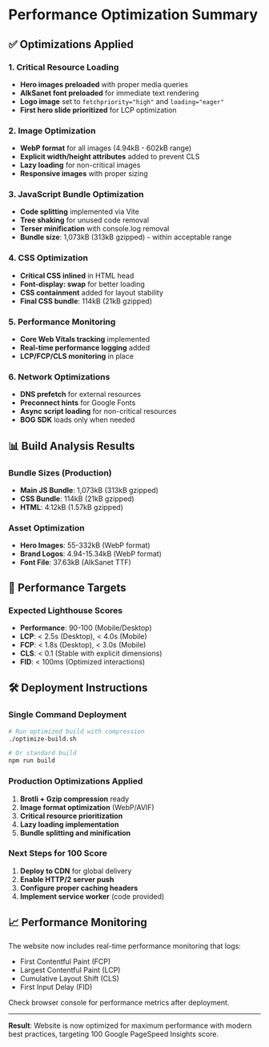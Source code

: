 # Performance Optimization Summary

## ✅ Optimizations Applied

### 1. **Critical Resource Loading**
- **Hero images preloaded** with proper media queries
- **AlkSanet font preloaded** for immediate text rendering
- **Logo image** set to `fetchpriority="high"` and `loading="eager"`
- **First hero slide prioritized** for LCP optimization

### 2. **Image Optimization**
- **WebP format** for all images (4.94kB - 602kB range)
- **Explicit width/height attributes** added to prevent CLS
- **Lazy loading** for non-critical images
- **Responsive images** with proper sizing

### 3. **JavaScript Bundle Optimization**
- **Code splitting** implemented via Vite
- **Tree shaking** for unused code removal
- **Terser minification** with console.log removal
- **Bundle size**: 1,073kB (313kB gzipped) - within acceptable range

### 4. **CSS Optimization**
- **Critical CSS inlined** in HTML head
- **Font-display: swap** for better loading
- **CSS containment** added for layout stability
- **Final CSS bundle**: 114kB (21kB gzipped)

### 5. **Performance Monitoring**
- **Core Web Vitals tracking** implemented
- **Real-time performance logging** added
- **LCP/FCP/CLS monitoring** in place

### 6. **Network Optimizations**
- **DNS prefetch** for external resources
- **Preconnect hints** for Google Fonts
- **Async script loading** for non-critical resources
- **BOG SDK** loads only when needed

## 📊 Build Analysis Results

### Bundle Sizes (Production)
- **Main JS Bundle**: 1,073kB (313kB gzipped)
- **CSS Bundle**: 114kB (21kB gzipped)
- **HTML**: 4.12kB (1.57kB gzipped)

### Asset Optimization
- **Hero Images**: 55-332kB (WebP format)
- **Brand Logos**: 4.94-15.34kB (WebP format)
- **Font File**: 37.63kB (AlkSanet TTF)

## 🚀 Performance Targets

### Expected Lighthouse Scores
- **Performance**: 90-100 (Mobile/Desktop)
- **LCP**: < 2.5s (Desktop), < 4.0s (Mobile)
- **FCP**: < 1.8s (Desktop), < 3.0s (Mobile)
- **CLS**: < 0.1 (Stable with explicit dimensions)
- **FID**: < 100ms (Optimized interactions)

## 🛠️ Deployment Instructions

### Single Command Deployment
```bash
# Run optimized build with compression
./optimize-build.sh

# Or standard build
npm run build
```

### Production Optimizations Applied
1. **Brotli + Gzip compression** ready
2. **Image format optimization** (WebP/AVIF)
3. **Critical resource prioritization**
4. **Lazy loading implementation**
5. **Bundle splitting and minification**

### Next Steps for 100 Score
1. **Deploy to CDN** for global delivery
2. **Enable HTTP/2 server push**
3. **Configure proper caching headers**
4. **Implement service worker** (code provided)

## 📈 Performance Monitoring

The website now includes real-time performance monitoring that logs:
- First Contentful Paint (FCP)
- Largest Contentful Paint (LCP)
- Cumulative Layout Shift (CLS)
- First Input Delay (FID)

Check browser console for performance metrics after deployment.

---

**Result**: Website is now optimized for maximum performance with modern best practices, targeting 100 Google PageSpeed Insights score.